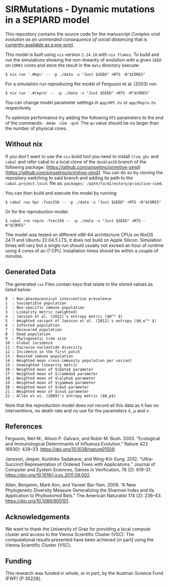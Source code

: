 # SIRMutations - Dynamic mutations in a SEPIARD model

This repository contains the source code for the manuscript _Complex viral evolution as an unintended consequence of social distancing_ that is [currently available as a pre-print](https://doi.org/10.21203/rs.3.rs-5963256/v1).

This model is built using ``nix`` version ``2.24.10`` with ``nix flakes``. To build and run the simulations showing the non-linearity of evolution with a given ``SEED`` on ``CORES`` cores and store the result in the ``data`` directory execute:

~~~
$ nix run '.#hpc' -- -p ./data -s "Just $SEED" +RTS -N"$CORES"
~~~

For a simulation run reproducing the model of Ferguson et al. (2003) run:

~~~
$ nix run '.#repro' -- -p ./data -s "Just $SEED" +RTS -N"$CORES"
~~~

You can change model parameter settings in ``app/HPC.hs`` or ``app/Repro.hs`` respectively.

To optimize performance try adding the following ``RTS`` parameters to the end of the commands: ``-A64m -n2m -qn4``. The ``qn`` value should be no larger than the number of physical cores.

## Without nix

If you don't want to use the ``nix`` build tool you need to install ``llvm``, ``ghc`` and ``cabal`` and refer cabal to a local clone of the ``doublex20`` branch of the following package: (https://github.com/pinselimo/primitive-simd)[https://github.com/pinselimo/primitive-simd]. You can do so by cloning the repository switching to said branch and adding its path to the ``cabal.project.local`` file as: ``packages: /path/to/directory/primitive-simd``.

You can then build and execute the model by running:

~~~
$ cabal run hpc -fvec256 -- -p ./data -s "Just $SEED" +RTS -N"$CORES"
~~~

Or for the reproduction model:

~~~
$ cabal run repro -fvec256 -- -p ./data -s "Just $SEED" +RTS -N"$CORES"
~~~

The model was tested on different x86-64 architecture CPUs on NixOS 24.11 and Ubuntu 22.04.5 LTS, it does not build on Apple Silicon. Simulation times will vary but a single run should usually not exceed an hour of runtime using 4 cores of an i7 CPU. Installation times should be within a couple of minutes.

## Generated Data

The generated ``csv`` Files contain keys that relate to the stored values as listed below:


    0  : Non-pharmaceutical intervention prevalence
    1  : Susceptible population
    2  : Non-specific immune population
    3  : Linearity metric (weighted)
    4  : Jansson et al. (2012)'s entropy metric ($H^* $)
    5  : Weighted variant of Jansson et al. (2012)'s entropy ($H_w^* $)
    6  : Infected population
    7  : Recovered population
    8  : Dead population
    9  : Phylogenetic tree size
    10 : Global incidence
    11 : Pairwise nucleotide diversity
    12 : Incidence in the first patch
    13 : Boosted immune population
    14 : Weighted mean cross-immunity population per variant
    15 : Unweighted linearity metric
    16 : Weighted mean of $\beta$ parameter
    17 : Weighted mean of $\lambda$ parameter
    18 : Weighted mean of $\alpha$ parameter
    19 : Weighted mean of $\gamma$ parameter
    20 : Weighted mean of $\mu$ parameter
    21 : Weighted mean of $\nu$ parameter
    22 : Allen et al. (2009)'s entropy metric ($H_p$)


Note that the reproduction model does not record all this data as it has no interventions, no death rate and no use for the parameters $\lambda$, $\mu$ and $\nu$.


## References

Ferguson, Neil M., Alison P. Galvani, and Robin M. Bush. 2003. “Ecological and Immunological Determinants of Influenza Evolution.” Nature 422 (6930): 428–33. https://doi.org/10.1038/nature01509.

Jansson, Jesper, Kunihiko Sadakane, and Wing-Kin Sung. 2012. “Ultra-Succinct Representation of Ordered Trees with Applications.” Journal of Computer and System Sciences, Games in Verification, 78 (2): 619–31. https://doi.org/10.1016/j.jcss.2011.09.002.

Allen, Benjamin, Mark Kon, and Yaneer Bar‐Yam. 2009. “A New Phylogenetic Diversity Measure Generalizing the Shannon Index and Its Application to Phyllostomid Bats.” The American Naturalist 174 (2): 236–43. https://doi.org/10.1086/600101.

## Acknowledgements

We want to thank the University of Graz for providing a local compute cluster and access to the Vienna Scientific Cluster (VSC). The computational results presented have been achieved [in part] using the Vienna Scientific Cluster (VSC).

## Funding

This research was funded in whole, or in part, by the Austrian Science Fund (FWF) [P 35228].


